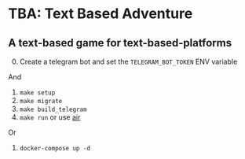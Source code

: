 # TBA: Text Based Adventure
## A text-based game for text-based-platforms

0. Create a telegram bot and set the `TELEGRAM_BOT_TOKEN` ENV variable

And
1. `make setup`
2. `make migrate`
3. `make build_telegram`
4. `make run` or use [air](https://github.com/cosmtrek/air)

Or
1. `docker-compose up -d`
